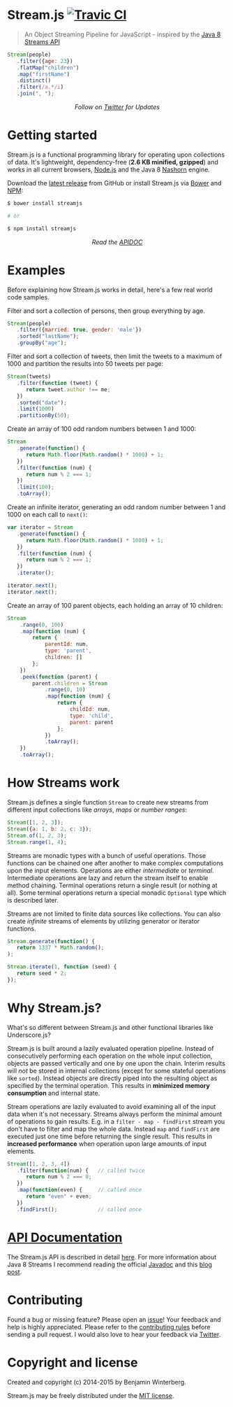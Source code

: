Stream.js [![Travic CI](https://travis-ci.org/winterbe/streamjs.svg?branch=master)](https://travis-ci.org/winterbe/streamjs)
========================

> An Object Streaming Pipeline for JavaScript - inspired by the [Java 8 Streams API](http://winterbe.com/posts/2014/07/31/java8-stream-tutorial-examples/)

```js
Stream(people)
   .filter({age: 23})
   .flatMap("children")
   .map("firstName")
   .distinct()
   .filter(/a.*/i)
   .join(", ");
```

<p align="center">
   <i>Follow on <a href="https://twitter.com/benontherun">Twitter</a> for Updates</i>
</p>

# Getting started

Stream.js is a functional programming library for operating upon collections of data. It's lightweight, dependency-free (**2.6 KB minified, gzipped**) and works in all current browsers, [Node.js](http://nodejs.org/) and the Java 8 [Nashorn](http://openjdk.java.net/projects/nashorn/) engine.

Download the [latest release](https://github.com/winterbe/streamjs/releases) from GitHub or install Stream.js via [Bower](http://bower.io/) and [NPM](https://www.npmjs.com/package/streamjs):

```bash
$ bower install streamjs

# or

$ npm install streamjs
```

<p align="center">
   <i>Read the <a href="https://github.com/winterbe/streamjs/blob/master/APIDOC.md">APIDOC</a></i>
</p>

# Examples

Before explaining how Stream.js works in detail, here's a few real world code samples.

Filter and sort a collection of persons, then group everything by age.

```js
Stream(people)
   .filter({married: true, gender: 'male'})
   .sorted("lastName");
   .groupBy("age");
```

Filter and sort a collection of tweets, then limit the tweets to a maximum of 1000 and partition the results into 50 tweets per page:

```js
Stream(tweets)
   .filter(function (tweet) {
      return tweet.author !== me;
   })
   .sorted("date");
   .limit(1000)
   .partitionBy(50);
```

Create an array of 100 odd random numbers between 1 and 1000:

```js
Stream
   .generate(function() {
      return Math.floor(Math.random() * 1000) + 1;
   })
   .filter(function (num) {
      return num % 2 === 1;
   })
   .limit(100);
   .toArray();
```

Create an infinite iterator, generating an odd random number between 1 and 1000 on each call to `next()`:

```js
var iterator = Stream
   .generate(function() {
      return Math.floor(Math.random() * 1000) + 1;
   })
   .filter(function (num) {
      return num % 2 === 1;
   })
   .iterator();

iterator.next();
iterator.next();
```

Create an array of 100 parent objects, each holding an array of 10 children:

```js
Stream
    .range(0, 100)
    .map(function (num) {
        return {
            parentId: num,
            type: 'parent',
            children: []
        };
    })
    .peek(function (parent) {
        parent.children = Stream
            .range(0, 10)
            .map(function (num) {
                return {
                    childId: num,
                    type: 'child',
                    parent: parent
                };
            })
            .toArray();
    })
    .toArray();
```

# How Streams work

Stream.js defines a single function `Stream` to create new streams from different input collections like _arrays_, _maps_ or _number ranges_:

```js
Stream([1, 2, 3]);
Stream({a: 1, b: 2, c: 3});
Stream.of(1, 2, 3);
Stream.range(1, 4);
```

Streams are monadic types with a bunch of useful operations. Those functions can be chained one after another to make complex computations upon the input elements. Operations are either *intermediate* or *terminal*. Intermediate operations are lazy and return the stream itself to enable method chaining. Terminal operations return a single result (or nothing at all). Some terminal operations return a special monadic `Optional` type which is described later.

Streams are not limited to finite data sources like collections. You can also create *infinite* streams of elements by utilizing generator or iterator functions.

```js
Stream.generate(function() {
   return 1337 * Math.random();
);
```

```js
Stream.iterate(1, function (seed) {
   return seed * 2;
});
```

# Why Stream.js?

What's so different between Stream.js and other functional libraries like Underscore.js?

Stream.js is built around a lazily evaluated operation pipeline. Instead of consecutively performing each operation on the whole input collection, objects are passed vertically and one by one upon the chain. Interim results will _not_ be stored in internal collections (except for some stateful operations like `sorted`). Instead objects are directly piped into the resulting object as specified by the terminal operation. This results in **minimized memory consumption** and internal state.

Stream operations are lazily evaluated to avoid examining all of the input data when it's not necessary. Streams always perform the minimal amount of operations to gain results. E.g. in a `filter - map - findFirst` stream you don't have to filter and map the whole data. Instead `map` and `findFirst` are executed just one time before returning the single result. This results in **increased performance** when operation upon large amounts of input elements.

```js
Stream([1, 2, 3, 4])
   .filter(function(num) {   // called twice
      return num % 2 === 0;
   })
   .map(function(even) {     // called once
      return "even" + even;
   })
   .findFirst();             // called once
```

# [API Documentation](https://github.com/winterbe/streamjs/blob/master/APIDOC.md)

The Stream.js API is described in detail [here](https://github.com/winterbe/streamjs/blob/master/APIDOC.md). For more information about Java 8 Streams I recommend reading the official [Javadoc](http://docs.oracle.com/javase/8/docs/api/java/util/stream/package-summary.html) and this [blog post](http://winterbe.com/posts/2014/07/31/java8-stream-tutorial-examples/).

# Contributing

Found a bug or missing feature? Please open an [issue](https://github.com/winterbe/streamjs/issues)! Your feedback and help is highly appreciated. Please refer to the [contributing rules](https://github.com/winterbe/streamjs/blob/master/CONTRIBUTING.md) before sending a pull request. I would also love to hear your feedback via [Twitter](https://twitter.com/benontherun).

# Copyright and license

Created and copyright (c) 2014-2015 by Benjamin Winterberg.

Stream.js may be freely distributed under the [MIT license](https://github.com/winterbe/streamjs/blob/master/LICENSE).
